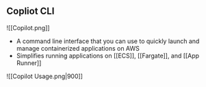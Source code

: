 ## Copliot CLI
![[Copilot.png]]
- A command line interface that you can use to quickly launch and manage containerized applications on AWS
- Simplifies running applications on [[ECS]], [[Fargate]], and [[App Runner]]

![[Copilot Usage.png|900]]